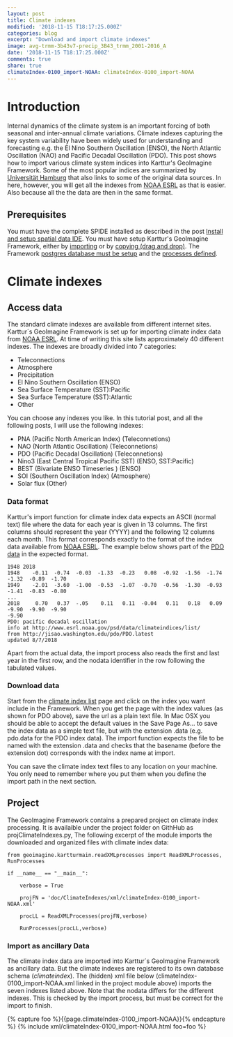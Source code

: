 ```yaml
---
layout: post
title: Climate indexes
modified: '2018-11-15 T18:17:25.000Z'
categories: blog
excerpt: "Download and import climate indexes"
image: avg-trmm-3b43v7-precip_3B43_trmm_2001-2016_A
date: '2018-11-15 T18:17:25.000Z'
comments: true
share: true
climateIndex-0100_import-NOAA: climateIndex-0100_import-NOAA
---
```

<script src="https://karttur.github.io/common/assets/js/karttur/togglediv.js"></script>

# Introduction

Internal dynamics of the climate system is an important forcing of both seasonal and inter-annual climate variations. Climate indexes capturing the key system variability have been widely used for understanding and forecasting e.g. the El Nino Southern Oscillation (ENSO), the North Atlantic Oscillation (NAO) and Pacific Decadal Oscillation (PDO). This post shows how to import various climate system indices into Karttur's GeoImagine Framework. Some of the most popular indices are summarized by [Universität Hamburg](https://icdc.cen.uni-hamburg.de/1/daten/climate-indices/popular-climate-indices.html) that also links to some of the original data sources. In here, however, you will get all the indexes from [NOAA ESRL](https://www.esrl.noaa.gov/psd/data/climateindices/list/) as that is easier. Also because all the the data are then in the same format.

## Prerequisites

You must have the complete SPIDE installed as described in the post [Install and setup spatial data IDE](https://karttur.github.io/setup-ide/). You must have setup Karttur's GeoImagine Framework, either by [importing](../blog-importy-project-eclipse/) or by [copying (drag and drop)](../setup-copy-project-eclipse/). The Framework [postgres database must be setup](../setup-db/) and the [processes defined](../setup-processes/).

# Climate indexes

## Access data

The standard climate indexes are available from different internet sites. Karttur´s GeoImagine Framework is set up for importing climate index data from [NOAA ESRL](https://www.esrl.noaa.gov/psd/data/climateindices/list/). At time of writing this site lists approximately 40 different indexes. The indexes are broadly divided into 7 categories:

- Teleconnections
- Atmosphere
- Precipitation
- El Nino Southern Oscillation (ENSO)
- Sea Surface Temperature (SST):Pacific
- Sea Surface Temperature (SST):Atlantic
- Other

You can choose any indexes you like. In this tutorial post, and all the following posts, I will use the following indexes:

- PNA (Pacific North American Index) (Teleconnetions)
- NAO (North Atlantic Oscillation) (Teleconnetions)
- PDO (Pacific Decadal Oscillation) (Teleconnetions)
- Nino3 (East Central Tropical Pacific SST) (ENSO, SST:Pacific)
- BEST (Bivariate ENSO Timeseries ) (ENSO)
- SOI (Southern Oscillation Index) (Atmosphere)
- Solar flux (Other)

### Data format

Karttur's import function for climate index data expects an ASCII (normal text) file where the data for each year is given in 13 columns. The first columns should represent the year (YYYY) and the following 12 columns each month. This format corresponds exactly to the format of the index data available from [NOAA ESRL](https://www.esrl.noaa.gov/psd/data/climateindices/list/). The example below shows part of the [PDO data](https://www.esrl.noaa.gov/psd/data/correlation/pdo.data) in the expected format.

```
1948 2018
1948    -0.11  -0.74  -0.03  -1.33  -0.23   0.08  -0.92  -1.56  -1.74  -1.32  -0.89  -1.70
1949    -2.01  -3.60  -1.00  -0.53  -1.07  -0.70  -0.56  -1.30  -0.93  -1.41  -0.83  -0.80
...
2018     0.70   0.37  -.05    0.11   0.11  -0.04   0.11   0.18   0.09  -9.90  -9.90  -9.90
-9.90
PDO: pacific decadal oscillation
info at http://www.esrl.noaa.gov/psd/data/climateindices/list/
from http://jisao.washington.edu/pdo/PDO.latest
updated 8/7/2018
```

Apart from the actual data, the import process also reads the first and last year in the first row, and the nodata identifier in the row following the tabulated values.

### Download data

Start from the [climate index list](https://www.esrl.noaa.gov/psd/data/climateindices/list/) page and click on the index you want include in the Framework. When you get the page with the index values (as shown for PDO above), save the url as a plain text file. In Mac OSX you should be able to accept the default values in the <span class='window'>Save Page As...</span> to save the index data as a simple text file, but with the extension <span class='file'>.data</span> (e.g. <span class='file'>pdo.data</span> for the PDO index data). The import function expects the file to be named with the extension <span class='file'>.data</span> and checks that the basename (before the extension dot) corresponds with the index name at import.

You can save the climate index text files to any location on your machine. You only need to remember where you put them when you define the import path in the next section.

## Project

The GeoImagine Framework contains a prepared project on climate index processing. It is availaible under the project folder on GithHub as <span class ='file'>projClimateIndexes.py</span>, The following excerpt of the module imports the downloaded and organized files with climate index data:

```
from geoimagine.kartturmain.readXMLprocesses import ReadXMLProcesses, RunProcesses

if __name__ == "__main__":

    verbose = True

    projFN = 'doc/ClimateIndexes/xml/climateIndex-0100_import-NOAA.xml'

    procLL = ReadXMLProcesses(projFN,verbose)

    RunProcesses(procLL,verbose)
```

### Import as ancillary Data

The climate index data are imported into Karttur´s GeoImagine Framework as ancillary data. But the climate indexes are registered to its own database schema (_climateindex_). The (hidden) xml file below (<span class='file'>climateIndex-0100_import-NOAA.xml</span> linked in the project module above) imports the seven indexes listed above. Note that the nodata differs for the different indexes. This is checked by the import process, but must be correct for the import to finish.

{% capture foo %}{{page.climateIndex-0100_import-NOAA}}{% endcapture %}
{% include xml/climateIndex-0100_import-NOAA.html foo=foo %}
